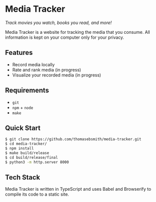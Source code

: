 # Media Tracker
*Track movies you watch, books you read, and more!*

Media Tracker is a website for tracking the media that you consume.
All information is kept on your computer only for your privacy.

## Features
 - Record media locally
 - Rate and rank media (in progress)
 - Visualize your recorded media (in progress)

## Requirements
 - `git`
 - `npm` + `node`
 - `make`

## Quick Start
```sh
$ git clone https://github.com/thomasebsmith/media-tracker.git
$ cd media-tracker/
$ npm install
$ make build/release
$ cd build/release/final
$ python3 -m http.server 8000
```

## Tech Stack
Media Tracker is written in TypeScript and uses Babel and Browserify
to compile its code to a static site.
